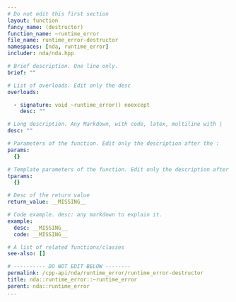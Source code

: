 ```yaml
---
# Do not edit this first section
layout: function
fancy_name: (destructor)
function_name: ~runtime_error
file_name: runtime_error-destructor
namespaces: [nda, runtime_error]
includer: nda/nda.hpp

# Brief description. One line only.
brief: ""

# List of overloads. Edit only the desc
overloads:

  - signature: void ~runtime_error() noexcept
    desc: ""

# Long description. Any Markdown, with code, latex, multiline with |
desc: ""

# Parameters of the function. Edit only the description after the :
params:
  {}

# Template parameters of the function. Edit only the description after the :
tparams:
  {}

# Desc of the return value
return_value: __MISSING__

# Code example. desc: any markdown to explain it.
example:
  desc: __MISSING__
  code: __MISSING__

# A list of related functions/classes
see-also: []

# ---------- DO NOT EDIT BELOW --------
permalink: /cpp-api/nda/runtime_error/runtime_error-destructor
title: nda::runtime_error::~runtime_error
parent: nda::runtime_error
...
```


